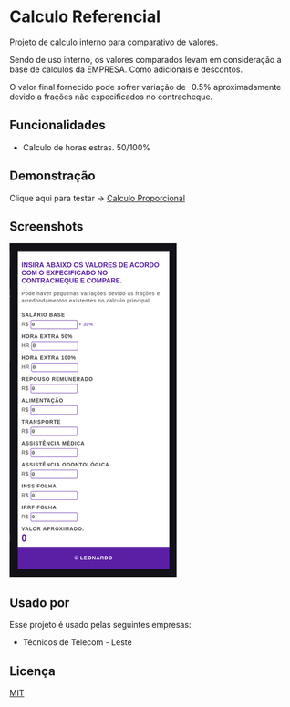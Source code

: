 
# Calculo Referencial

Projeto de calculo interno para comparativo de valores.

Sendo de uso interno, os valores comparados levam em
consideração a base de calculos da  EMPRESA. Como adicionais e descontos.

O valor final fornecido pode sofrer variação de -0.5% aproximadamente
devido a frações não especificados no contracheque.
## Funcionalidades

- Calculo de horas estras. 50/100%


## Demonstração


Clique aqui para testar → [Calculo Proporcional](https://devleonardo.github.io/projetos/calculo_proporcional/)
## Screenshots

![Project](https://raw.githubusercontent.com/devleonardo/images/master/imgs/project.png)


## Usado por

Esse projeto é usado pelas seguintes empresas:

- Técnicos de Telecom - Leste
## Licença

[MIT](https://choosealicense.com/licenses/mit/)
